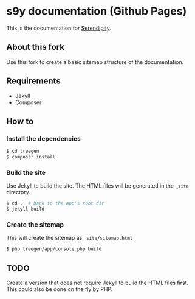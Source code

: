 # s9y documentation (Github Pages)

This is the documentation for [Serendipity](http://s9y.org).

## About this fork

Use this fork to create a basic sitemap structure of the documentation.

## Requirements

* Jekyll
* Composer

## How to

### Install the dependencies

```bash
$ cd treegen
$ composer install
```

### Build the site

Use Jekyll to build the site. The HTML files will be generated in the `_site` directory.

```bash
$ cd .. # back to the app's root dir
$ jekyll build
```

### Create the sitemap

This will create the sitemap as `_site/sitemap.html`

```bash
$ php treegen/app/console.php build
```

## TODO

Create a version that does not require Jekyll to build the HTML files first. This could also be done on the fly by PHP.
